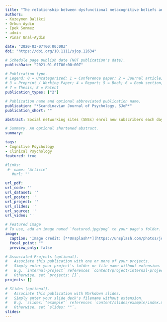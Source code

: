 ```yaml
---
title: "The relationship between dysfunctional metacognitive beliefs and problematic social networking sites use"
authors:
- Kuzeymen Balikci
- Orkun Aydin
- Ipek Sonmez
- admin
- Pinar Unal-Aydin

date: "2020-03-07T00:00:00Z"
doi: "https://doi.org/10.1111/sjop.12634"

# Schedule page publish date (NOT publication's date).
publishDate: "2021-01-01T00:00:00Z"

# Publication type.
# Legend: 0 = Uncategorized; 1 = Conference paper; 2 = Journal article;
# 3 = Preprint / Working Paper; 4 = Report; 5 = Book; 6 = Book section;
# 7 = Thesis; 8 = Patent
publication_types: ["2"]

# Publication name and optional abbreviated publication name.
publication: "*Scandinavian Journal of Psychology, SJoP*"
publication_short: ""

abstract: Social networking sites (SNSs) enrol new subscribers each day. However, problematic SNS use has undesirable effects on psychological functioning. Therefore, it is important to identify the factors that contribute to the development of problematic SNS use. Very few studies have focused on revealing the underlying mechanisms of problematic SNS use. Although many past studies have examined the relationship between metacognitive beliefs and Internet addiction, the association between metacognitive beliefs and problematic SNS use has not been adequately explored. In this study, we aimed to explore the association between metacognitive beliefs and problematic SNS use among young adults. A total of 308 individuals participated in this study. A socio‐demographic data form, the Metacognitions Questionnaire‐30 (MCQ‐30), and Social Media Addiction Scale (SMAS) were administered. Group comparisons were performed using multivariate analysis of covariance. Pearson's correlational and multiple linear regression analyses were conducted to examine the associations between metacognitive beliefs and problematic SNS use. The SNS addicts scored higher in all of the SMAS assessments. When compared to non‐addicts, SNS addicts obtained higher scores on all the subtests of the SMAS and MCQ‐30 except cognitive self‐consciousness. The negative beliefs about the uncontrollability and danger of worry, cognitive confidence, and need for control thoughts were associated with SMAS mood modification, relapse and conflict subdimensions. Our findings revealed that dysfunctional metacognitive beliefs are related to problematic SNS use among young adults. These findings indicate that mental health workers should consider the modification of metacognitive beliefs in the treatment of problematic SNS use.

# Summary. An optional shortened abstract.
summary: 

tags:
- Cognitive Psychology
- Clinical Psychology
featured: true

#links:
 #- name: "Article"
   #url: ""

url_pdf:
url_code: ''
url_dataset: ''
url_poster: ''
url_project: ''
url_slides: ''
url_source: ''
url_video: ''

# Featured image
# To use, add an image named `featured.jpg/png` to your page's folder. 
image:
  caption: 'Image credit: [**Unsplash**](https://unsplash.com/photos/jdD8gXaTZsc)'
  focal_point: ""
  preview_only: false

# Associated Projects (optional).
#   Associate this publication with one or more of your projects.
#   Simply enter your project's folder or file name without extension.
#   E.g. `internal-project` references `content/project/internal-project/index.md`.
#   Otherwise, set `projects: []`.
projects: []

# Slides (optional).
#   Associate this publication with Markdown slides.
#   Simply enter your slide deck's filename without extension.
#   E.g. `slides: "example"` references `content/slides/example/index.md`.
#   Otherwise, set `slides: ""`.
slides: 
---
```


